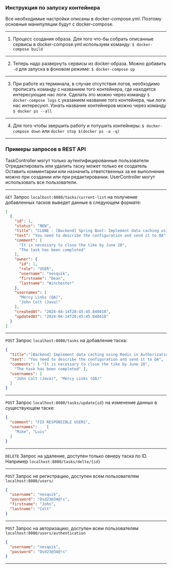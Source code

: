 ###  Инструкция по запуску контейнера

Все необходимые настройки описаны в docker-compose.yml. Поэтому основные манипуляции будут с docker-compose.
___
1. Процесс создания образа.
Для того что-бы собрать описанные сервисы в docker-compose.yml используем команду: `$ docker-compose build`
___
2. Теперь надо развернуть сервисы из docker-образа. Можно добавить `-d` для запуска в фоновом режиме: `$ docker-compose up`
___
3. При работе из терминала, в случае отсутствия логов, необходимо прописать команду с названием того контейнера, где находятся интересующие нас логи. Сделать это можно через команду  `$ docker-compose logs` с указанием название того контейнера, чьи логи нас интересуют. Узнать название контейнеров можно через команду `$ docker ps --all`
___
4. Для того чтобы звершить работу и потушить контейнеры: `$ docker-compose down` или `docker stop $(docker ps -a -q)`
___
### Примеры запросов в REST API
TaskController могут только аутентифицированные пользователи 
Отредактировать или удалить таску может только ее создатель
Оставить комментарии или назначить ответственных за ее выполнение можно при создании или при редактировании.
UserController могут использовать все пользователи.

___
`GET` Запрос `localhost:8080/tasks/current-list`  на получение добавленных тасков выведет данные в следующем формате: 

```json
[
  {
    "id": 1,
    "status": "NEW",
    "title": "CLONE - [Backend] Spring Boot: Implement data caching using Redis in Authorization Service #23",
    "text": "You need to describe the configuration and send it to QA",
    "comment": [
      "It is necessary to close the tike by June 28",
      "The task has been completed"
    ],
    "owner": {
      "id": 1,
      "role": "USER",
      "username": "nesquik",
      "firstname": "Dean",
      "lastname": "Winchester"
    },
    "usernames": [
      "Mercy Links (QA)",
      "John Colt (Java)"
    ],
    "createdAt": "2024-04-14T20:45:45.840418",
    "updatedAt": "2024-04-14T20:45:45.840418"
  }
]
```

___
`POST` Запрос `localhost:8080/tasks` на добавление таска:

```json
{
  "title":"[Backend] Implement data caching using Redis in Authorization Service #23",
  "text": "You need to describe the configuration and send it to QA",
  "comments": [ "It is necessary to close the tike by June 28",
    "The task has been completed" ],
  "usernames": [
    "John Colt (Java)", "Mercy Links (QA)"
  ]
}
```

___
`POST` Запрос `localhost:8080/tasks/update{id}` на изменение данных в существующем таске:
```json
{
  "comment": "FIX RESPONSIBLE USERS",
  "usernames":    [
    "Mike", "Luis"
  ]
}
```
___
`DELETE` Запрос на удаление, доступен только овнеру таска по ID. Например
`localhost:8080/tasks/delte/{id}`
___

`POST` Запрос не регистрацию, доступен всем пользователям `localhost:8080/users/`
```json
{
  "username": "nesquik",
  "password": "Dsd23@34@!s",
  "firstname": "John",
  "lastname": "Colt"
}
```
___
`POST` Запрос на авторизацию, доступен всем пользователям `localhost:8080/users/authentication`
```json
{
  "username": "nesquik",
  "password": "Dsd23@34@!s"
}
```

___

